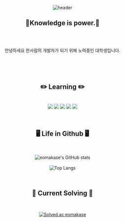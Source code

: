 <div align="center">

![header](https://capsule-render.vercel.app/api?type=waving&color=timeGradient&height=300&section=header&text=EomakaseGithub&fontColor=ffffff&fontSize=70&animation=fadeIn&fontAlignY=45)

 ## 🚀Knowledge is power.🚀
<br/><br/>
	
 안녕하세요 한사람의 개발자가 되기 위해 노력중인 대학생입니다.

<br/><br/><br/>

 ## ✏️ Learning ✏️ 
	

<br/>

	
<div align="center">
	<img src="https://img.shields.io/badge/Python-3776AB?style=for-the-badge&logo=Python&logoColor=white" />
	<img src="https://img.shields.io/badge/Java-007396?style=for-the-badge&logo=OpenJDK&logoColor=white"/>
	<img src="https://img.shields.io/badge/HTML5-E34F26?style=for-the-badge&logo=HTML5&logoColor=white" />
	<img src="https://img.shields.io/badge/JavaScript-F7DF1E?style=for-the-badge&logo=JavaScript&logoColor=white" />
	<img src="https://img.shields.io/badge/Kotlin-7F52FF?style=for-the-badge&logo=Kotlin&logoColor=white" />
</div>
<br/><br/>


## 🖥️ Life in Github 🖥️	


<br/>
	
![eomakase's GitHub stats](https://github-readme-stats.vercel.app/api?username=eomakase&show_icons=true&theme=tokyonight)
<br/><br/>
![Top Langs](https://github-readme-stats.vercel.app/api/top-langs/?username=eomakase&layout=compact&theme=tokyonight)

<br/>
	
## 🎱 Current Solving 🎱	

<br/>
	
[![Solved.ac eomakase](http://mazassumnida.wtf/api/generate_badge?boj=eomakase)](https://solved.ac/eomakase)

</div>
